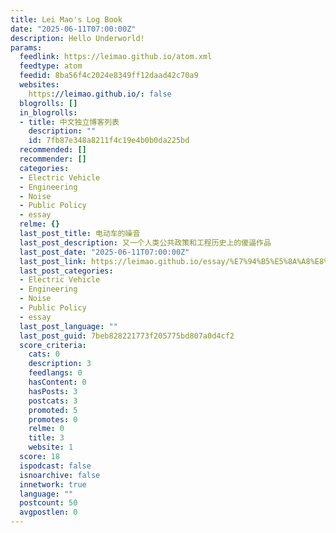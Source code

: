 ```yaml
---
title: Lei Mao's Log Book
date: "2025-06-11T07:00:00Z"
description: Hello Underworld!
params:
  feedlink: https://leimao.github.io/atom.xml
  feedtype: atom
  feedid: 8ba56f4c2024e8349ff12daad42c70a9
  websites:
    https://leimao.github.io/: false
  blogrolls: []
  in_blogrolls:
  - title: 中文独立博客列表
    description: ""
    id: 7fb87e348a8211f4c19e4b0b0da225bd
  recommended: []
  recommender: []
  categories:
  - Electric Vehicle
  - Engineering
  - Noise
  - Public Policy
  - essay
  relme: {}
  last_post_title: 电动车的噪音
  last_post_description: 又一个人类公共政策和工程历史上的傻逼作品
  last_post_date: "2025-06-11T07:00:00Z"
  last_post_link: https://leimao.github.io/essay/%E7%94%B5%E5%8A%A8%E8%BD%A6%E7%9A%84%E5%99%AA%E9%9F%B3/
  last_post_categories:
  - Electric Vehicle
  - Engineering
  - Noise
  - Public Policy
  - essay
  last_post_language: ""
  last_post_guid: 7beb828221773f205775bd807a0d4cf2
  score_criteria:
    cats: 0
    description: 3
    feedlangs: 0
    hasContent: 0
    hasPosts: 3
    postcats: 3
    promoted: 5
    promotes: 0
    relme: 0
    title: 3
    website: 1
  score: 18
  ispodcast: false
  isnoarchive: false
  innetwork: true
  language: ""
  postcount: 50
  avgpostlen: 0
---
```


